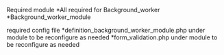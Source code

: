 Required module
*All required for Background_worker
*Background_worker_module

required config file
*definition_background_worker_module.php under module to be reconfigure as needed
*form_validation.php under module to be reconfigure as needed